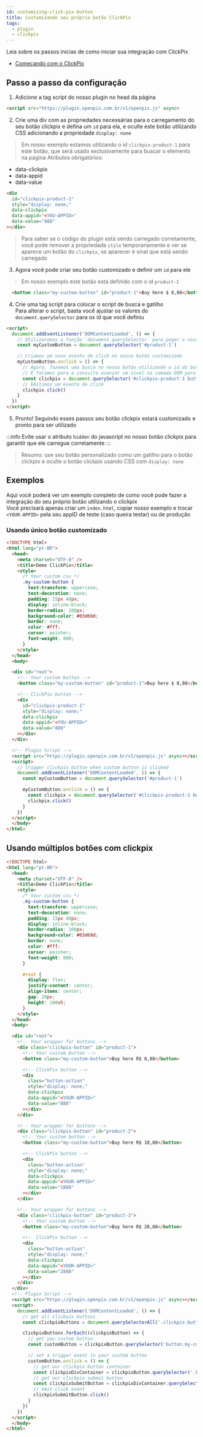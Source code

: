 ```yaml
---
id: customizing-click-pix-button
title: Customizando seu próprio botão ClickPix
tags:
  - plugin
  - clickpix
---
```


Leia sobre os passos inicias de como iniciar sua integração com ClickPix

- [Começando com o ClickPix](./click-pix-starting.md)

## Passo a passo da configuração

1) Adicione a tag script do nosso plugin no head da página
```html
<script src="https://plugin.openpix.com.br/v1/openpix.js" async>
```
2) Crie uma div com as propriedades necessárias para o carregamento do seu botão clickpix e defina um `id` para ela, e oculte este botão utilizando CSS adicionando a propriedade `display: none`
> Em nosso exemplo estamos utilizando o id `clickpix-product-1` para este botão, que será usado exclusivamente para buscar o elemento na página
Atributos obrigatórios:
- data-clickpix
- data-appid
- data-value

```html
<div
  id="clickpix-product-1"
  style="display: none;"
  data-clickpix
  data-appid="<YOU-APPID>"
  data-value="888"
></div>
```
> Para saber se o código do plugin está sendo carregado corretamente, você pode remover a propriedade `style` temporariamente e ver se aparece um botão do `clickpix`, se aparecer é sinal que está sendo carregado
3) Agora você pode criar seu botão customizado e definir um `id` para ele
> Em nosso exemplo este botão está definido com o id `product-1`
```html
  <button class="my-custom-button" id="product-1">Buy here $ 8,88</button>
```
4) Crie uma tag script para colocar o script de busca e gatilho<br />
Para alterar o script, basta você ajustar os valores do `document.querySelector` para os id que você definiu
```html
<script>
  document.addEventListener('DOMContentLoaded', () => {
    // Utilizaremos a função `document.querySelector` para pegar o nosso botão customizado através do atributo id
    const myCustomButton = document.querySelector('#product-1')

    // Criamos um novo evento de click no nosso botão customizado
    myCustomButton.onclick = () => {
      // Agora, fazemos uma busca no nosso botão utilizando o id do botão do clickpix que definimos anteriormente
      // E falamos para a consulta avançar um nível na camada DOM para obter o botão de enviar do clickpix
      const clickpix = document.querySelector('#clickpix-product-1 button')
      // Emitimos um evento de click
      clickpix.click()
    }
  })
</script>
```
5) Pronto! Seguindo esses passos seu botão clickpix estará customizado e pronto para ser utilizado

:::info
Evite usar o atributo `hidden` do javascript no nosso botão clickpix para garantir que ele carregue corretamente
:::

> Resumo: use seu botão personalizado como um gatilho para o botão clickpix e oculte o botão clickpix usando CSS com `display: none`

## Exemplos
Aqui você poderá ver um exemplo completo de como você pode fazer a integração do seu próprio botão utilizando o clickpix<br />
Você precisará apenas criar um `index.html`, copiar nosso exemplo e trocar `<YOUR-APPID>` pela seu appID de teste (caso queira testar) ou de produção

### Usando único botão customizado
```html
<!DOCTYPE html>
<html lang="pt-BR">
  <head>
    <meta charset="UTF-8" />
    <title>Demo ClickPix</title>
    <style>
      /* Your custom css */
      .my-custom-button {
        text-transform: uppercase;
        text-decoration: none;
        padding: 15px 40px;
        display: inline-block;
        border-radius: 100px;
        background-color: #03d69d;
        border: none;
        color: #fff;
        cursor: pointer;
        font-weight: 800;
      }
    </style>
  </head>
  <body>

  <div id="root">
    <!-- Your custom button -->
    <button class="my-custom-button" id="product-1">Buy here $ 8,88</button>

    <!-- ClickPix button -->
    <div
      id="clickpix-product-1"
      style="display: none;"
      data-clickpix
      data-appid="<YOU-APPID>"
      data-value="888"
    ></div>
  </div>

  <!-- Plugin Script -->
  <script src="https://plugin.openpix.com.br/v1/openpix.js" async></script>
  <script>
    // trigger clickpix button when custom button is clicked
    document.addEventListener('DOMContentLoaded', () => {
      const myCustomButton = document.querySelector('#product-1')

      myCustomButton.onclick = () => {
        const clickpix = document.querySelector('#clickpix-product-1 button')
        clickpix.click()
      }
    })
  </script>
  </body>
</html>
```

## Usando múltiplos botões com clickpix

```html
<!DOCTYPE html>
<html lang="pt-BR">
  <head>
    <meta charset="UTF-8" />
    <title>Demo ClickPix</title>
    <style>
      /* Your custom css */
      .my-custom-button {
        text-transform: uppercase;
        text-decoration: none;
        padding: 15px 40px;
        display: inline-block;
        border-radius: 100px;
        background-color: #03d69d;
        border: none;
        color: #fff;
        cursor: pointer;
        font-weight: 800;
      }

      #root {
        display: flex;
        justify-content: center;
        align-items: center;
        gap: 20px;
        height: 100vh;
      }
    </style>
  </head>
  <body>

  <div id="root">
    <!-- Your wrapper for buttons -->
    <div class="clickpix-button" id="product-1">
      <!-- Your custom button -->
      <button class="my-custom-button">Buy here R$ 8,88</button>

      <!-- ClickPix button -->
      <div
        class="button-action"
        style="display: none;"
        data-clickpix
        data-appid="<YOUR-APPID>"
        data-value="888"
      ></div>
    </div>

    <!-- Your wrapper for buttons -->
    <div class="clickpix-button" id="product-2">
      <!-- Your custom button -->
      <button class="my-custom-button">Buy here R$ 18,88</button>

      <!-- ClickPix button -->
      <div
        class="button-action"
        style="display: none;"
        data-clickpix
        data-appid="<YOUR-APPID>"
        data-value="1888"
      ></div>
    </div>

    <!-- Your wrapper for buttons -->
    <div class="clickpix-button" id="product-3">
      <!-- Your custom button -->
      <button class="my-custom-button">Buy here R$ 28,88</button>

      <!-- ClickPix button -->
      <div
        class="button-action"
        style="display: none;"
        data-clickpix
        data-appid="<YOUR-APPID>"
        data-value="2888"
      ></div>
    </div>
  </div>
  <!-- Plugin Script -->
  <script src="https://plugin.openpix.com.br/v1/openpix.js" async></script>
  <script>
    document.addEventListener('DOMContentLoaded', () => {
      // get all clickpix buttons
      const clickpixButtons = document.querySelectorAll('.clickpix-button')

      clickpixButtons.forEach((clickpixButton) => {
        // get you custom button
        const customButton = clickpixButton.querySelector('button.my-custom-button')

        // set a trigger event in your custom button
        customButton.onclick = () => {
          // get our clickpix button container
          const clickpixDivContainer = clickpixButton.querySelector('.button-action')
          // get our clickpix submit button
          const clickpixSubmitButton = clickpixDivContainer.querySelector('button')
          // emit click event
          clickpixSubmitButton.click()
        }
      })
    })
  </script>
  </body>
</html>
```
